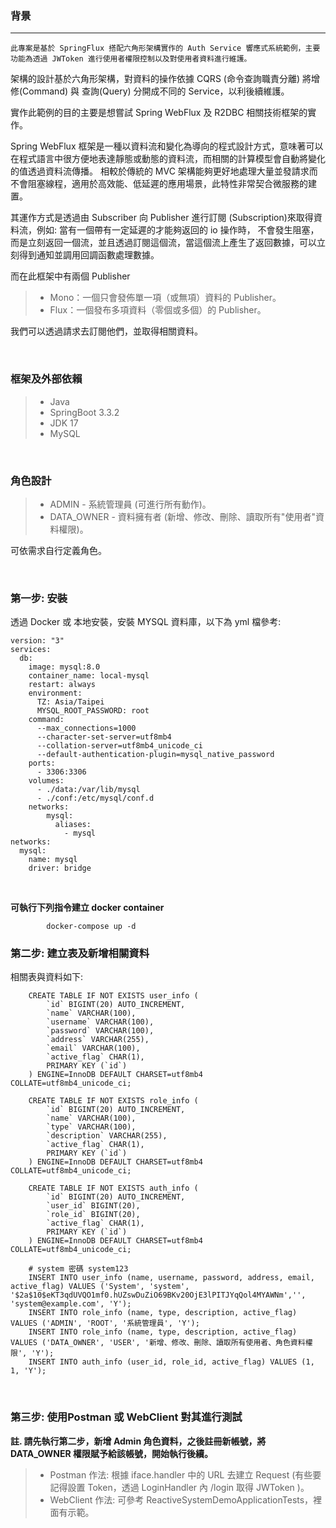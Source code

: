 <h3>背景</h3>
<hr />

	此專案是基於 SpringFlux 搭配六角形架構實作的 Auth Service 響應式系統範例，主要功能為透過 JWToken 進行使用者權限控制以及對使用者資料進行維護。
架構的設計基於六角形架構，對資料的操作依據 CQRS (命令查詢職責分離) 將增修(Command) 與 查詢(Query) 分開成不同的 Service，以利後續維護。

實作此範例的目的主要是想嘗試 Spring WebFlux 及 R2DBC 相關技術框架的實作。

Spring WebFlux 框架是一種以資料流和變化為導向的程式設計方式，意味著可以在程式語言中很方便地表達靜態或動態的資料流，而相關的計算模型會自動將變化的值透過資料流傳播。
相較於傳統的 MVC 架構能夠更好地處理大量並發請求而不會阻塞線程，適用於高效能、低延遲的應用場景，此特性非常契合微服務的建置。

其運作方式是透過由 Subscriber 向 Publisher 進行訂閱 (Subscription)來取得資料流，例如: 當有一個帶有一定延遲的才能夠返回的 io 操作時，
不會發生阻塞，而是立刻返回一個流，並且透過訂閱這個流，當這個流上產生了返回數據，可以立刻得到通知並調用回調函數處理數據。

而在此框架中有兩個 Publisher 

> * Mono：一個只會發佈單一項（或無項）資料的 Publisher。
> * Flux：一個發布多項資料（零個或多個）的 Publisher。

我們可以透過請求去訂閱他們，並取得相關資料。


<br/>

<h3>框架及外部依賴</h3>

>* Java
>* SpringBoot 3.3.2
>* JDK 17
>* MySQL

<br/>
		     
<h3>角色設計</h3>

> * ADMIN - 系統管理員 (可進行所有動作)。
> * DATA_OWNER - 資料擁有者 (新增、修改、刪除、讀取所有"使用者"資料權限)。

可依需求自行定義角色。


<br/>

<h3>第一步: 安裝</h3>
	透過 Docker 或 本地安裝，安裝 MYSQL 資料庫，以下為 yml 檔參考:

```
version: "3"
services:
  db:
    image: mysql:8.0
    container_name: local-mysql
    restart: always
    environment:
      TZ: Asia/Taipei
      MYSQL_ROOT_PASSWORD: root 
    command:
      --max_connections=1000
      --character-set-server=utf8mb4
      --collation-server=utf8mb4_unicode_ci
      --default-authentication-plugin=mysql_native_password
    ports:
      - 3306:3306
    volumes:
      - ./data:/var/lib/mysql
      - ./conf:/etc/mysql/conf.d
    networks:
        mysql:
          aliases:
            - mysql
networks:
  mysql:
    name: mysql
    driver: bridge
```
<br/>


**可執行下列指令建立 docker container**

```
        docker-compose up -d
```




<h3>第二步: 建立表及新增相關資料</h3>
相關表與資料如下:

```
	CREATE TABLE IF NOT EXISTS user_info (
	    `id` BIGINT(20) AUTO_INCREMENT,
	    `name` VARCHAR(100),
	    `username` VARCHAR(100),
	    `password` VARCHAR(100),
	    `address` VARCHAR(255),
	    `email` VARCHAR(100),
	    `active_flag` CHAR(1),
	    PRIMARY KEY (`id`)
	) ENGINE=InnoDB DEFAULT CHARSET=utf8mb4 COLLATE=utf8mb4_unicode_ci;
	
	CREATE TABLE IF NOT EXISTS role_info (
	    `id` BIGINT(20) AUTO_INCREMENT,
	    `name` VARCHAR(100),
	    `type` VARCHAR(100),
	    `description` VARCHAR(255),
	    `active_flag` CHAR(1),
	    PRIMARY KEY (`id`)
	) ENGINE=InnoDB DEFAULT CHARSET=utf8mb4 COLLATE=utf8mb4_unicode_ci;
	
	CREATE TABLE IF NOT EXISTS auth_info (
	    `id` BIGINT(20) AUTO_INCREMENT,
	    `user_id` BIGINT(20),
	    `role_id` BIGINT(20),
	    `active_flag` CHAR(1),    
	    PRIMARY KEY (`id`)
	) ENGINE=InnoDB DEFAULT CHARSET=utf8mb4 COLLATE=utf8mb4_unicode_ci;

	# system 密碼 system123
	INSERT INTO user_info (name, username, password, address, email, active_flag) VALUES ('System', 'system', '$2a$10$eKT3qdUVQO1mf0.hUZswDuZiO69BKv20OjE3lPITJYqQol4MYAWNm','', 'system@example.com', 'Y');	
	INSERT INTO role_info (name, type, description, active_flag) VALUES ('ADMIN', 'ROOT', '系統管理員', 'Y');
	INSERT INTO role_info (name, type, description, active_flag) VALUES ('DATA_OWNER', 'USER', '新增、修改、刪除、讀取所有使用者、角色資料權限', 'Y');	
	INSERT INTO auth_info (user_id, role_id, active_flag) VALUES (1, 1, 'Y');
```

<br />


<h3>第三步: 使用Postman 或 WebClient 對其進行測試</h3>

**註. 請先執行第二步，新增 Admin 角色資料，之後註冊新帳號，將DATA_OWNER 權限賦予給該帳號，開始執行後續。**

> * Postman 作法:
根據 iface.handler 中的 URL 去建立 Request (有些要記得設置 Token，透過 LoginHandler 內 /login 取得 JWToken )。
> * WebClient 作法:
可參考 ReactiveSystemDemoApplicationTests，裡面有示範。


